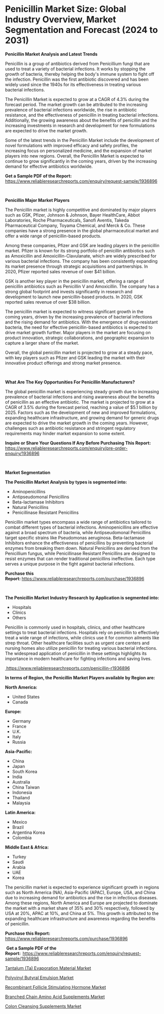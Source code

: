 <p><h1>Penicillin Market Size: Global Industry Overview, Market Segmentation and Forecast (2024 to 2031)</h1></p><p><strong>Penicillin Market Analysis and Latest Trends</strong></p>
<p><p>Penicillin is a group of antibiotics derived from Penicillium fungi that are used to treat a variety of bacterial infections. It works by stopping the growth of bacteria, thereby helping the body's immune system to fight off the infection. Penicillin was the first antibiotic discovered and has been widely used since the 1940s for its effectiveness in treating various bacterial infections.</p><p>The Penicillin Market is expected to grow at a CAGR of 4.3% during the forecast period. The market growth can be attributed to the increasing prevalence of bacterial infections worldwide, the rise in antibiotic resistance, and the effectiveness of penicillin in treating bacterial infections. Additionally, the growing awareness about the benefits of penicillin and the increasing investments in research and development for new formulations are expected to drive the market growth.</p><p>Some of the latest trends in the Penicillin Market include the development of novel formulations with improved efficacy and safety profiles, the increasing focus on personalized medicine, and the expansion of market players into new regions. Overall, the Penicillin Market is expected to continue to grow significantly in the coming years, driven by the increasing demand for effective antibiotics worldwide.</p></p>
<p><strong>Get a Sample PDF of the Report:&nbsp;</strong> <a href="https://www.reliableresearchreports.com/enquiry/request-sample/1936896">https://www.reliableresearchreports.com/enquiry/request-sample/1936896</a></p>
<p>&nbsp;</p>
<p><strong>Penicillin Major Market Players</strong></p>
<p><p>The Penicillin market is highly competitive and dominated by major players such as GSK, Pfizer, Johnson & Johnson, Bayer HealthCare, Abbot Laboratories, Roche Pharmaceuticals, Sanofi Aventis, Takeda Pharmaceutical Company, Toyama Chemical, and Merck & Co. These companies have a strong presence in the global pharmaceutical market and offer a wide range of penicillin-based products.</p><p>Among these companies, Pfizer and GSK are leading players in the penicillin market. Pfizer is known for its strong portfolio of penicillin antibiotics such as Amoxicillin and Amoxicillin-Clavulanate, which are widely prescribed for various bacterial infections. The company has been consistently expanding its market presence through strategic acquisitions and partnerships. In 2020, Pfizer reported sales revenue of over $41 billion.</p><p>GSK is another key player in the penicillin market, offering a range of penicillin antibiotics such as Penicillin V and Amoxicillin. The company has a strong global footprint and invests significantly in research and development to launch new penicillin-based products. In 2020, GSK reported sales revenue of over $38 billion.</p><p>The penicillin market is expected to witness significant growth in the coming years, driven by the increasing prevalence of bacterial infections and the rising demand for antibiotics. With the emergence of drug-resistant bacteria, the need for effective penicillin-based antibiotics is expected to drive market growth further. Major players in the market are focusing on product innovation, strategic collaborations, and geographic expansion to capture a larger share of the market.</p><p>Overall, the global penicillin market is projected to grow at a steady pace, with key players such as Pfizer and GSK leading the market with their innovative product offerings and strong market presence.</p></p>
<p>&nbsp;</p>
<p><strong>What Are The Key Opportunities For Penicillin Manufacturers?</strong></p>
<p><p>The global penicillin market is experiencing steady growth due to increasing prevalence of bacterial infections and rising awareness about the benefits of penicillin as an effective antibiotic. The market is projected to grow at a CAGR of 3.5% during the forecast period, reaching a value of $5.1 billion by 2025. Factors such as the development of new and improved formulations, expanding healthcare infrastructure, and growing demand for generic drugs are expected to drive the market growth in the coming years. However, challenges such as antibiotic resistance and stringent regulatory requirements may hinder market expansion to some extent.</p></p>
<p><strong>Inquire or Share Your Questions If Any Before Purchasing This Report:</strong> <a href="https://www.reliableresearchreports.com/enquiry/pre-order-enquiry/1936896">https://www.reliableresearchreports.com/enquiry/pre-order-enquiry/1936896</a></p>
<p>&nbsp;</p>
<p><strong>Market Segmentation</strong></p>
<p><strong>The Penicillin Market Analysis by types is segmented into:</strong></p>
<p><ul><li>Aminopenicillins</li><li>Antipseudomonal Penicillins</li><li>Beta-lactamase Inhibitors</li><li>Natural Penicillins</li><li>Penicillinase Resistant Penicillins</li></ul></p>
<p><p>Penicillin market types encompass a wide range of antibiotics tailored to combat different types of bacterial infections. Aminopenicillins are effective against a broad spectrum of bacteria, while Antipseudomonal Penicillins target specific strains like Pseudomonas aeruginosa. Beta-lactamase Inhibitors enhance the effectiveness of penicillins by preventing bacterial enzymes from breaking them down. Natural Penicillins are derived from the Penicillium fungus, while Penicillinase Resistant Penicillins are designed to resist enzymes that can render traditional penicillins ineffective. Each type serves a unique purpose in the fight against bacterial infections.</p></p>
<p><strong>Purchase this Report:&nbsp;</strong><a href="https://www.reliableresearchreports.com/purchase/1936896">https://www.reliableresearchreports.com/purchase/1936896</a></p>
<p>&nbsp;</p>
<p><strong>The Penicillin Market Industry Research by Application is segmented into:</strong></p>
<p><ul><li>Hospitals</li><li>Clinics</li><li>Others</li></ul></p>
<p><p>Penicillin is commonly used in hospitals, clinics, and other healthcare settings to treat bacterial infections. Hospitals rely on penicillin to effectively treat a wide range of infections, while clinics use it for common ailments like strep throat. Other healthcare facilities such as urgent care centers and nursing homes also utilize penicillin for treating various bacterial infections. The widespread application of penicillin in these settings highlights its importance in modern healthcare for fighting infections and saving lives.</p></p>
<p><a href="https://www.reliableresearchreports.com/penicillin-r1936896">&nbsp;https://www.reliableresearchreports.com/penicillin-r1936896</a></p>
<p><strong>In terms of Region, the Penicillin Market Players available by Region are:</strong></p>
<p>
    <p> <strong> North America: </strong>
        <ul>
            <li>United States</li>
            <li>Canada</li>
        </ul>
        </p> 
    <p> <strong> Europe: </strong>
        <ul>
            <li>Germany</li>
            <li>France</li>
            <li>U.K.</li>
            <li>Italy</li>
            <li>Russia</li>
        </ul>
        </p> 
    <p> <strong> Asia-Pacific: </strong>
        <ul>
            <li>China</li>
            <li>Japan</li>
            <li>South Korea</li>
            <li>India</li>
            <li>Australia</li>
            <li>China Taiwan</li>
            <li>Indonesia</li>
            <li>Thailand</li>
            <li>Malaysia</li>
        </ul>
        </p> 
    <p> <strong> Latin America: </strong>
        <ul>
            <li>Mexico</li>
            <li>Brazil</li>
            <li>Argentina Korea</li>
            <li>Colombia</li>
        </ul>
        </p> 
    <p> <strong> Middle East & Africa: </strong>
        <ul>
            <li>Turkey</li>
            <li>Saudi</li>
            <li>Arabia</li>
            <li>UAE</li>
            <li>Korea</li>
        </ul>
    </p>
    </p>
<p><p>The penicillin market is expected to experience significant growth in regions such as North America (NA), Asia-Pacific (APAC), Europe, USA, and China due to increasing demand for antibiotics and the rise in infectious diseases. Among these regions, North America and Europe are projected to dominate the market with a market share of 35% and 30% respectively, followed by USA at 20%, APAC at 10%, and China at 5%. This growth is attributed to the expanding healthcare infrastructure and awareness regarding the benefits of penicillin.</p></p>
<p><strong>Purchase this Report: </strong><a href="https://www.reliableresearchreports.com/purchase/1936896">https://www.reliableresearchreports.com/purchase/1936896</a></p>
<p>&nbsp;<strong>Get a Sample PDF of the Report:&nbsp;&nbsp;</strong><a href="https://www.reliableresearchreports.com/enquiry/request-sample/1936896">https://www.reliableresearchreports.com/enquiry/request-sample/1936896</a></p>
<p><strong></strong></p>
<p><p><a href="https://www.linkedin.com/pulse/strategic-insights-global-tantalum-ta-evaporation-material-y63ze?trackingId=DMiUrGDWRuCMwV14vRv2bw%3D%3D">Tantalum (Ta) Evaporation Material Market</a></p><p><a href="https://www.linkedin.com/pulse/comprehensive-analysis-global-polyvinyl-butyral-emulsion-market-yzl5f?trackingId=txOPQM%2FESICzoyDD%2FRpvjw%3D%3D">Polyvinyl Butyral Emulsion Market</a></p><p><a href="https://github.com/ohumlzho95/Market-Research-Report-List-1/blob/main/recombinant-follicle-stimulating-hormone-market.md">Recombinant Follicle Stimulating Hormone Market</a></p><p><a href="https://github.com/lbird53714/Market-Research-Report-List-5/blob/main/branched-chain-amino-acid-supplements-market.md">Branched Chain Amino Acid Supplements Market</a></p><p><a href="https://github.com/lizaRempel/Market-Research-Report-List-1/blob/main/colon-cleansing-supplements-market.md">Colon Cleansing Supplements Market</a></p></p>